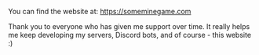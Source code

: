 You can find the website at:
https://someminegame.com

Thank you to everyone who has
given me support over time. It
really helps me keep developing
my servers, Discord bots, and
of course - this website :)
